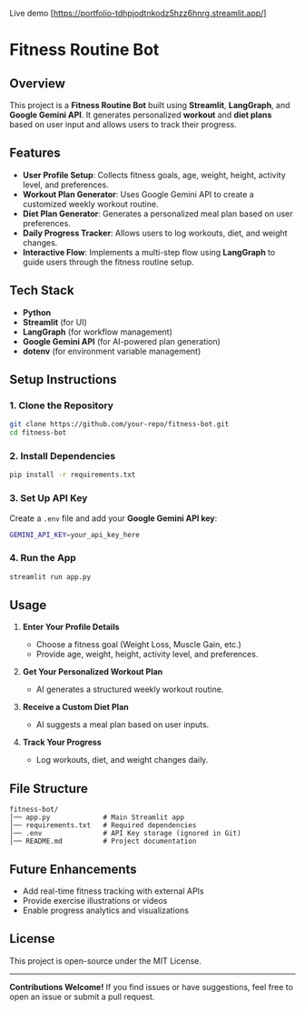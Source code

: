 Live demo [https://portfolio-tdhpjodtnkodz5hzz6hnrg.streamlit.app/]
# Fitness Routine Bot

## Overview
This project is a **Fitness Routine Bot** built using **Streamlit**, **LangGraph**, and **Google Gemini API**. It generates personalized **workout** and **diet plans** based on user input and allows users to track their progress.

## Features
- **User Profile Setup**: Collects fitness goals, age, weight, height, activity level, and preferences.
- **Workout Plan Generator**: Uses Google Gemini API to create a customized weekly workout routine.
- **Diet Plan Generator**: Generates a personalized meal plan based on user preferences.
- **Daily Progress Tracker**: Allows users to log workouts, diet, and weight changes.
- **Interactive Flow**: Implements a multi-step flow using **LangGraph** to guide users through the fitness routine setup.

## Tech Stack
- **Python**
- **Streamlit** (for UI)
- **LangGraph** (for workflow management)
- **Google Gemini API** (for AI-powered plan generation)
- **dotenv** (for environment variable management)

## Setup Instructions

### 1. Clone the Repository
```sh
git clone https://github.com/your-repo/fitness-bot.git
cd fitness-bot
```

### 2. Install Dependencies
```sh
pip install -r requirements.txt
```

### 3. Set Up API Key
Create a `.env` file and add your **Google Gemini API key**:
```sh
GEMINI_API_KEY=your_api_key_here
```

### 4. Run the App
```sh
streamlit run app.py
```

## Usage
1. **Enter Your Profile Details**
   - Choose a fitness goal (Weight Loss, Muscle Gain, etc.)
   - Provide age, weight, height, activity level, and preferences.
   
2. **Get Your Personalized Workout Plan**
   - AI generates a structured weekly workout routine.
   
3. **Receive a Custom Diet Plan**
   - AI suggests a meal plan based on user inputs.
   
4. **Track Your Progress**
   - Log workouts, diet, and weight changes daily.
   
## File Structure
```
fitness-bot/
│── app.py             # Main Streamlit app
│── requirements.txt   # Required dependencies
│── .env               # API Key storage (ignored in Git)
│── README.md          # Project documentation
```

## Future Enhancements
- Add real-time fitness tracking with external APIs
- Provide exercise illustrations or videos
- Enable progress analytics and visualizations

## License
This project is open-source under the MIT License.

---

**Contributions Welcome!** If you find issues or have suggestions, feel free to open an issue or submit a pull request.

